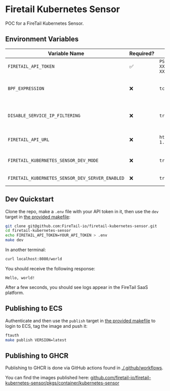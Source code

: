 # Firetail Kubernetes Sensor

POC for a FireTail Kubernetes Sensor.



## Environment Variables

| Variable Name                                   | Required? | Example                                                      | Description                                                  |
| ----------------------------------------------- | --------- | ------------------------------------------------------------ | ------------------------------------------------------------ |
| `FIRETAIL_API_TOKEN`                            | ✅         | `PS-02-XXXXXXXX-XXXX-XXXX-XXXX-XXXXXXXXXXXX-XXXXXXXX-XXXX-XXXX-XXXX-XXXXXXXXXXXX` | The API token the sensor will use to report logs to FireTail |
| `BPF_EXPRESSION`                                | ❌         | `tcp and (port 80 or port 443)`                              | The BPF filter used by the sensor. See docs for syntax info: https://www.tcpdump.org/manpages/pcap-filter.7.html |
| `DISABLE_SERVICE_IP_FILTERING`                  | ❌         | `true`                                                       | Disables polling Kubernetes for the IP addresses of services & subsequently ignoring all requests captured that aren't made to one of those IPs. |
| `FIRETAIL_API_URL`                              | ❌         | `https://api.logging.eu-west-1.prod.firetail.app/logs/bulk`  | The API url the sensor will send logs to. Defaults to the EU region production environment. |
| `FIRETAIL_KUBERNETES_SENSOR_DEV_MODE`           | ❌         | `true`                                                       | Enables debug logging when set to `true`, and reduces the max age of a log in a batch to be sent to FireTail. |
| `FIRETAIL_KUBERNETES_SENSOR_DEV_SERVER_ENABLED` | ❌         | `true`                                                       | Enables a demo web server when set to `true`; useful for sending test requests to. |



## Dev Quickstart

Clone the repo, make a `.env` file with your API token in it, then use the `dev` target in [the provided makefile](./Makefile):

```bash
git clone git@github.com:FireTail-io/firetail-kubernetes-sensor.git
cd firetail-kubernetes-sensor
echo FIRETAIL_API_TOKEN=YOUR_API_TOKEN > .env
make dev
```

In another terminal:

```bash
curl localhost:8080/world
```

You should receive the following response:

```
Hello, world!
```

After a few seconds, you should see logs appear in the FireTail SaaS platform.



## Publishing to ECS

Authenticate and then use the `publish` target in [the provided makefile](./Makefile) to login to ECS, tag the image and push it:

```bash
ftauth
make publish VERSION=latest
```



## Publishing to GHCR

Publishing to GHCR is done via GitHub actions found in [./.github/workflows](./.github/workflows).

You can find the images published here: [github.com/firetail-io/firetail-kubernetes-sensor/pkgs/container/kubernetes-sensor](https://github.com/firetail-io/firetail-kubernetes-sensor/pkgs/container/kubernetes-sensor)

